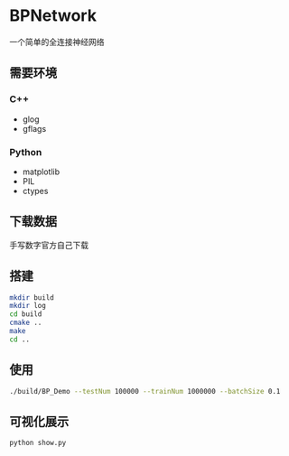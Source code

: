 # BPNetwork
一个简单的全连接神经网络

## 需要环境
### C++
+ glog
+ gflags
### Python
+ matplotlib
+ PIL
+ ctypes

## 下载数据
手写数字官方自己下载
## 搭建
```bash
mkdir build
mkdir log
cd build
cmake ..
make 
cd ..
```
## 使用
```bash
./build/BP_Demo --testNum 100000 --trainNum 1000000 --batchSize 0.1 
```
## 可视化展示
```bash
python show.py
```
